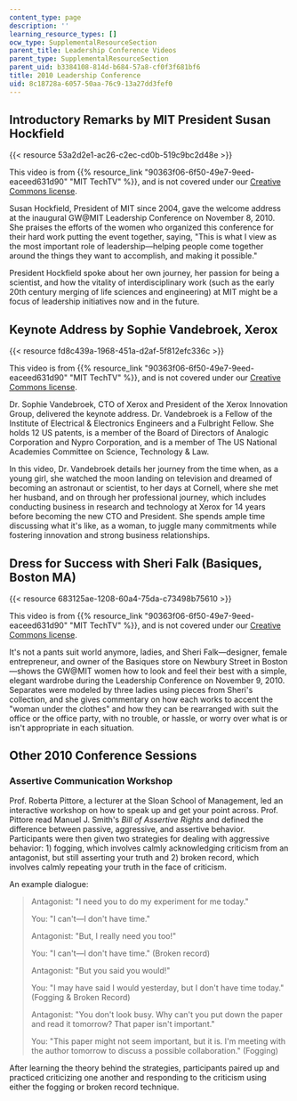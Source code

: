 ```yaml
---
content_type: page
description: ''
learning_resource_types: []
ocw_type: SupplementalResourceSection
parent_title: Leadership Conference Videos
parent_type: SupplementalResourceSection
parent_uid: b3384108-814d-b684-57a8-cf0f3f681bf6
title: 2010 Leadership Conference
uid: 8c18728a-6057-50aa-76c9-13a27dd3fef0
---
```


Introductory Remarks by MIT President Susan Hockfield
-----------------------------------------------------

{{< resource 53a2d2e1-ac26-c2ec-cd0b-519c9bc2d48e >}}

This video is from {{% resource_link "90363f06-6f50-49e7-9eed-eaceed631d90" "MIT TechTV" %}}, and is not covered under our [Creative Commons license](/terms/#cc).

Susan Hockfield, President of MIT since 2004, gave the welcome address at the inaugural GW@MIT Leadership Conference on November 8, 2010. She praises the efforts of the women who organized this conference for their hard work putting the event together, saying, "This is what I view as the most important role of leadership—helping people come together around the things they want to accomplish, and making it possible."

President Hockfield spoke about her own journey, her passion for being a scientist, and how the vitality of interdisciplinary work (such as the early 20th century merging of life sciences and engineering) at MIT might be a focus of leadership initiatives now and in the future.

Keynote Address by Sophie Vandebroek, Xerox
-------------------------------------------

{{< resource fd8c439a-1968-451a-d2af-5f812efc336c >}}

This video is from {{% resource_link "90363f06-6f50-49e7-9eed-eaceed631d90" "MIT TechTV" %}}, and is not covered under our [Creative Commons license](/terms/#cc).

Dr. Sophie Vandebroek, CTO of Xerox and President of the Xerox Innovation Group, delivered the keynote address. Dr. Vandebroek is a Fellow of the Institute of Electrical & Electronics Engineers and a Fulbright Fellow. She holds 12 US patents, is a member of the Board of Directors of Analogic Corporation and Nypro Corporation, and is a member of The US National Academies Committee on Science, Technology & Law.

In this video, Dr. Vandebroek details her journey from the time when, as a young girl, she watched the moon landing on television and dreamed of becoming an astronaut or scientist, to her days at Cornell, where she met her husband, and on through her professional journey, which includes conducting business in research and technology at Xerox for 14 years before becoming the new CTO and President. She spends ample time discussing what it's like, as a woman, to juggle many commitments while fostering innovation and strong business relationships.

Dress for Success with Sheri Falk (Basiques, Boston MA)
-------------------------------------------------------

{{< resource 683125ae-1208-60a4-75da-c73498b75610 >}}

This video is from {{% resource_link "90363f06-6f50-49e7-9eed-eaceed631d90" "MIT TechTV" %}}, and is not covered under our [Creative Commons license](/terms/#cc).

It's not a pants suit world anymore, ladies, and Sheri Falk—designer, female entrepreneur, and owner of the Basiques store on Newbury Street in Boston—shows the GW@MIT women how to look and feel their best with a simple, elegant wardrobe during the Leadership Conference on November 9, 2010. Separates were modeled by three ladies using pieces from Sheri's collection, and she gives commentary on how each works to accent the "woman under the clothes" and how they can be rearranged with suit the office or the office party, with no trouble, or hassle, or worry over what is or isn't appropriate in each situation.

Other 2010 Conference Sessions
------------------------------

### Assertive Communication Workshop

Prof. Roberta Pittore, a lecturer at the Sloan School of Management, led an interactive workshop on how to speak up and get your point across. Prof. Pittore read Manuel J. Smith's _Bill of Assertive Rights_ and defined the difference between passive, aggressive, and assertive behavior. Participants were then given two strategies for dealing with aggressive behavior: 1) fogging, which involves calmly acknowledging criticism from an antagonist, but still asserting your truth and 2) broken record, which involves calmly repeating your truth in the face of criticism.

An example dialogue:

> Antagonist: "I need you to do my experiment for me today."
> 
> You: "I can't—I don't have time."
> 
> Antagonist: "But, I really need you too!"
> 
> You: "I can't—I don't have time." (Broken record)
> 
> Antagonist: "But you said you would!"
> 
> You: "I may have said I would yesterday, but I don't have time today." (Fogging & Broken Record)
> 
> Antagonist: "You don't look busy. Why can't you put down the paper and read it tomorrow? That paper isn't important."
> 
> You: "This paper might not seem important, but it is. I'm meeting with the author tomorrow to discuss a possible collaboration." (Fogging)

After learning the theory behind the strategies, participants paired up and practiced criticizing one another and responding to the criticism using either the fogging or broken record technique.